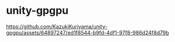 # unity-gpgpu

https://github.com/KazukiKuriyama/unity-gpgpu/assets/64897247/ed1f8544-b9fd-4df1-97f8-986d24f8d79b

